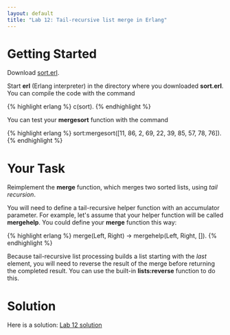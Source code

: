 ```yaml
---
layout: default
title: "Lab 12: Tail-recursive list merge in Erlang"
---
```


Getting Started
===============

Download [sort.erl](../lectures/sort.erl).

Start **erl** (Erlang interpreter) in the directory where you downloaded **sort.erl**. You can compile the code with the command

{% highlight erlang %}
c(sort).
{% endhighlight %}

You can test your **mergesort** function with the command

{% highlight erlang %}
sort:mergesort([11, 86, 2, 69, 22, 39, 85, 57, 78, 76]).
{% endhighlight %}

Your Task
=========

Reimplement the **merge** function, which merges two sorted lists, using *tail recursion*.

You will need to define a tail-recursive helper function with an accumulator parameter. For example, let's assume that your helper function will be called **mergehelp**. You could define your **merge** function this way:

{% highlight erlang %}
merge(Left, Right) -> mergehelp(Left, Right, []).
{% endhighlight %}

Because tail-recursive list processing builds a list starting with the *last* element, you will need to reverse the result of the merge before returning the completed result. You can use the built-in **lists:reverse** function to do this.

# Solution

Here is a solution: [Lab 12 solution](lab12soln.html)
